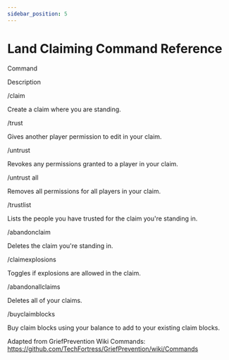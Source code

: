```yaml
---
sidebar_position: 5
---
```


# Land Claiming Command Reference
Command

Description

/claim

Create a claim where you are standing.

/trust

Gives another player permission to edit in your claim.

/untrust

Revokes any permissions granted to a player in your claim.

/untrust all

Removes all permissions for all players in your claim.

/trustlist

Lists the people you have trusted for the claim you're standing in.

/abandonclaim

Deletes the claim you're standing in.

/claimexplosions

Toggles if explosions are allowed in the claim.

/abandonallclaims

Deletes all of your claims.

/buyclaimblocks

Buy claim blocks using your balance to add to your existing claim blocks.

Adapted from GriefPrevention Wiki Commands: https://github.com/TechFortress/GriefPrevention/wiki/Commands
